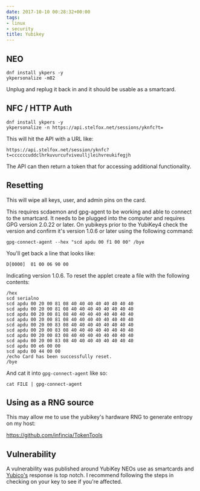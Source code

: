 ```yaml
---
date: 2017-10-10 00:28:32+00:00
tags:
- linux
- security
title: Yubikey
---
```


## NEO

```
dnf install ykpers -y
ykpersonalize -m82
```

Unplug and replug it back in and it should be usable as a smartcard.

## NFC / HTTP Auth

```
dnf install ykpers -y
ykpersonalize -n https://api.stelfox.net/sessions/yknfc?t=
```

This will hit the API with a URL like:

```
https://api.stelfox.net/session/yknfc?t=ccccccuddclhrkuvurcufviveulljleihvreukifegjh
```

The API can then return a token that for accessing additional functionality.

## Resetting

This will wipe all keys, user, and admin pins on the card.

This requires scdaemon and gpg-agent to be working and able to connect to the
smartcard. It needs to be plugged into the computer and requires GPG version
2.0.22 or later. On yubikeys prior to the YubiKey4 check the version and
confirm it's version 1.0.6 or later using the following command:

```
gpg-connect-agent --hex "scd apdu 00 f1 00 00" /bye
```

You'll get back a line that looks like:

```
D[0000]  01 00 06 90 00
```

Indicating version 1.0.6. To reset the applet create a file with the following
contents:

```
/hex
scd serialno
scd apdu 00 20 00 81 08 40 40 40 40 40 40 40 40
scd apdu 00 20 00 81 08 40 40 40 40 40 40 40 40
scd apdu 00 20 00 81 08 40 40 40 40 40 40 40 40
scd apdu 00 20 00 81 08 40 40 40 40 40 40 40 40
scd apdu 00 20 00 83 08 40 40 40 40 40 40 40 40
scd apdu 00 20 00 83 08 40 40 40 40 40 40 40 40
scd apdu 00 20 00 83 08 40 40 40 40 40 40 40 40
scd apdu 00 20 00 83 08 40 40 40 40 40 40 40 40
scd apdu 00 e6 00 00
scd apdu 00 44 00 00
/echo Card has been successfully reset.
/bye
```

And cat it into `gpg-connect-agent` like so:

```
cat FILE | gpg-connect-agent
```

## Using as a RNG source

This may allow me to use the yubikey's hardware RNG to generate entropy on my
host:

https://github.com/infincia/TokenTools

## Vulnerability

A vulnerability was published around YubiKey NEOs use as smartcards and
[Yubico's][1] response is top notch. I recommend following the steps in
checking on your key to see if you're affected.

[1]: https://developers.yubico.com/ykneo-openpgp/SecurityAdvisory%202015-04-14.html
